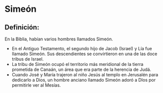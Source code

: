 # Simeón

## Definición: 

En la Biblia, habían varios hombres llamados Simeón.

* En el Antiguo Testamento, el segundo hijo de Jacob (Israel) y Lía fue llamado Simeón. Sus descendientes se convirtieron en una de las doce tribus de Israel.
* La tribu de Simeón ocupó el territorio más meridional de la tierra prometida de Canaán, un área que era parte de la herencia de Judá.
* Cuando José y María trajeron al niño Jesús al templo en Jerusalén para dedicarlo a Dios, un hombre anciano llamado Simeón adoró a DIos por permitirle ver al Mesías.

